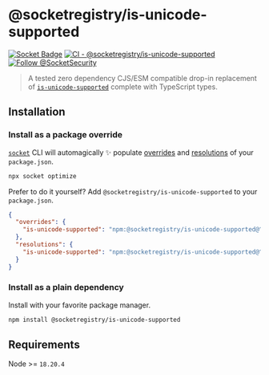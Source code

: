 # @socketregistry/is-unicode-supported

[![Socket Badge](https://socket.dev/api/badge/npm/package/@socketregistry/is-unicode-supported)](https://socket.dev/npm/package/@socketregistry/is-unicode-supported)
[![CI - @socketregistry/is-unicode-supported](https://github.com/SocketDev/socket-registry/actions/workflows/test.yml/badge.svg)](https://github.com/SocketDev/socket-registry/actions/workflows/test.yml)
[![Follow @SocketSecurity](https://img.shields.io/twitter/follow/SocketSecurity?style=social)](https://twitter.com/SocketSecurity)

> A tested zero dependency CJS/ESM compatible drop-in replacement of
> [`is-unicode-supported`](https://socket.dev/npm/package/is-unicode-supported)
> complete with TypeScript types.

## Installation

### Install as a package override

[`socket`](https://socket.dev/npm/package/socket) CLI will automagically ✨
populate
[overrides](https://docs.npmjs.com/cli/v9/configuring-npm/package-json#overrides)
and [resolutions](https://yarnpkg.com/configuration/manifest#resolutions) of
your `package.json`.

```sh
npx socket optimize
```

Prefer to do it yourself? Add `@socketregistry/is-unicode-supported` to your
`package.json`.

```json
{
  "overrides": {
    "is-unicode-supported": "npm:@socketregistry/is-unicode-supported@^1"
  },
  "resolutions": {
    "is-unicode-supported": "npm:@socketregistry/is-unicode-supported@^1"
  }
}
```

### Install as a plain dependency

Install with your favorite package manager.

```sh
npm install @socketregistry/is-unicode-supported
```

## Requirements

Node >= `18.20.4`
